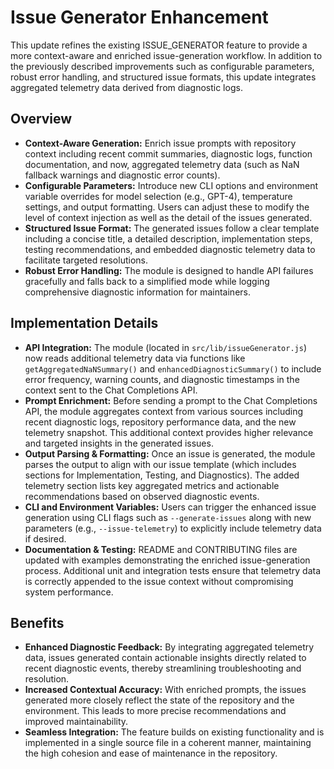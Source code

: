 # Issue Generator Enhancement

This update refines the existing ISSUE_GENERATOR feature to provide a more context-aware and enriched issue-generation workflow. In addition to the previously described improvements such as configurable parameters, robust error handling, and structured issue formats, this update integrates aggregated telemetry data derived from diagnostic logs.

## Overview

- **Context-Aware Generation:** Enrich issue prompts with repository context including recent commit summaries, diagnostic logs, function documentation, and now, aggregated telemetry data (such as NaN fallback warnings and diagnostic error counts).
- **Configurable Parameters:** Introduce new CLI options and environment variable overrides for model selection (e.g., GPT-4), temperature settings, and output formatting. Users can adjust these to modify the level of context injection as well as the detail of the issues generated.
- **Structured Issue Format:** The generated issues follow a clear template including a concise title, a detailed description, implementation steps, testing recommendations, and embedded diagnostic telemetry data to facilitate targeted resolutions.
- **Robust Error Handling:** The module is designed to handle API failures gracefully and falls back to a simplified mode while logging comprehensive diagnostic information for maintainers.

## Implementation Details

- **API Integration:** The module (located in `src/lib/issueGenerator.js`) now reads additional telemetry data via functions like `getAggregatedNaNSummary()` and `enhancedDiagnosticSummary()` to include error frequency, warning counts, and diagnostic timestamps in the context sent to the Chat Completions API.
- **Prompt Enrichment:** Before sending a prompt to the Chat Completions API, the module aggregates context from various sources including recent diagnostic logs, repository performance data, and the new telemetry snapshot. This additional context provides higher relevance and targeted insights in the generated issues.
- **Output Parsing & Formatting:** Once an issue is generated, the module parses the output to align with our issue template (which includes sections for Implementation, Testing, and Diagnostics). The added telemetry section lists key aggregated metrics and actionable recommendations based on observed diagnostic events.
- **CLI and Environment Variables:** Users can trigger the enhanced issue generation using CLI flags such as `--generate-issues` along with new parameters (e.g., `--issue-telemetry`) to explicitly include telemetry data if desired.
- **Documentation & Testing:** README and CONTRIBUTING files are updated with examples demonstrating the enriched issue-generation process. Additional unit and integration tests ensure that telemetry data is correctly appended to the issue context without compromising system performance.

## Benefits

- **Enhanced Diagnostic Feedback:** By integrating aggregated telemetry data, issues generated contain actionable insights directly related to recent diagnostic events, thereby streamlining troubleshooting and resolution.
- **Increased Contextual Accuracy:** With enriched prompts, the issues generated more closely reflect the state of the repository and the environment. This leads to more precise recommendations and improved maintainability.
- **Seamless Integration:** The feature builds on existing functionality and is implemented in a single source file in a coherent manner, maintaining the high cohesion and ease of maintenance in the repository.

